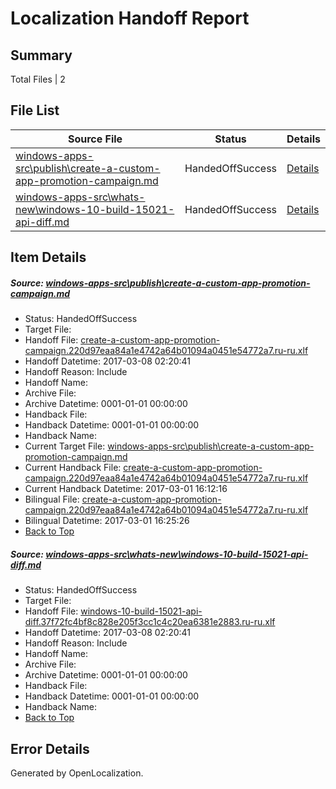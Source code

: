 # <a name='report-top'></a> Localization Handoff Report

## Summary
 Total Files | 2

## File List
 Source File | Status | Details 
 ----------- | ------ | ------- 
 [windows-apps-src\publish\create-a-custom-app-promotion-campaign.md](https://cpubwin.visualstudio.com/windows-uwp/_git/windows-uwp/commit/caa9919fc0cb9779342a533541fc877071e2dc87?path=windows-apps-src%2Fpublish%2Fcreate-a-custom-app-promotion-campaign.md&_a=contents) | HandedOffSuccess | [Details](#2016d8ce3b3afe116ff44aeb17047d93257c17a24844)
 [windows-apps-src\whats-new\windows-10-build-15021-api-diff.md](https://cpubwin.visualstudio.com/windows-uwp/_git/windows-uwp/commit/caa9919fc0cb9779342a533541fc877071e2dc87?path=windows-apps-src%2Fwhats-new%2Fwindows-10-build-15021-api-diff.md&_a=contents) | HandedOffSuccess | [Details](#aa9d4f0e3724e8490777d3e1893297d3c89bc2be7854)

## Item Details
##### <a name='2016d8ce3b3afe116ff44aeb17047d93257c17a24844'></a> Source: [windows-apps-src\publish\create-a-custom-app-promotion-campaign.md](https://cpubwin.visualstudio.com/windows-uwp/_git/windows-uwp/commit/caa9919fc0cb9779342a533541fc877071e2dc87?path=windows-apps-src%2Fpublish%2Fcreate-a-custom-app-promotion-campaign.md&_a=contents)
* Status: HandedOffSuccess
* Target File: 
* Handoff File: [create-a-custom-app-promotion-campaign.220d97eaa84a1e4742a64b01094a0451e54772a7.ru-ru.xlf](https://cpubwin.visualstudio.com/windows-uwp/_git/WDCLib.handoff/commit/fc6c79f31a54407c0a3c04302cba102a75b75414?path=ol-handoff%2Fcpubwin%2Fwindows-uwp.ru-ru%2Fmaster%2Fcreate-a-custom-app-promotion-campaign.220d97eaa84a1e4742a64b01094a0451e54772a7.ru-ru.xlf&_a=contents)
* Handoff Datetime: 2017-03-08 02:20:41
* Handoff Reason: Include
* Handoff Name: 
* Archive File: 
* Archive Datetime: 0001-01-01 00:00:00
* Handback File: 
* Handback Datetime: 0001-01-01 00:00:00
* Handback Name: 
* Current Target File: [windows-apps-src\publish\create-a-custom-app-promotion-campaign.md](https://cpubwin.visualstudio.com/windows-uwp/_git/windows-uwp.ru-ru/commit/528a3a1a1ac9765ce42a4f8f5273f0c3638e3dbd?path=windows-apps-src%2Fpublish%2Fcreate-a-custom-app-promotion-campaign.md&_a=contents)
* Current Handback File: [create-a-custom-app-promotion-campaign.220d97eaa84a1e4742a64b01094a0451e54772a7.ru-ru.xlf](https://cpubwin.visualstudio.com/windows-uwp/_git/WDCLib.handback/commit/e16d81768f018a427011933a35960acea37232b6?path=ol-handback%2Fcpubwin%2Fwindows-uwp.ru-ru%2Fmaster%2Fcreate-a-custom-app-promotion-campaign.220d97eaa84a1e4742a64b01094a0451e54772a7.ru-ru.xlf&_a=contents)
* Current Handback Datetime: 2017-03-01 16:12:16
* Bilingual File: [create-a-custom-app-promotion-campaign.220d97eaa84a1e4742a64b01094a0451e54772a7.ru-ru.xlf](https://cpubwin.visualstudio.com/windows-uwp/_git/WDCLib.handback/commit/e16d81768f018a427011933a35960acea37232b6?path=ol-handback%2Fcpubwin%2Fwindows-uwp.ru-ru%2Fmaster%2Fcreate-a-custom-app-promotion-campaign.220d97eaa84a1e4742a64b01094a0451e54772a7.ru-ru.xlf&_a=contents)
* Bilingual Datetime: 2017-03-01 16:25:26
* [Back to Top](#report-top)

##### <a name='aa9d4f0e3724e8490777d3e1893297d3c89bc2be7854'></a> Source: [windows-apps-src\whats-new\windows-10-build-15021-api-diff.md](https://cpubwin.visualstudio.com/windows-uwp/_git/windows-uwp/commit/caa9919fc0cb9779342a533541fc877071e2dc87?path=windows-apps-src%2Fwhats-new%2Fwindows-10-build-15021-api-diff.md&_a=contents)
* Status: HandedOffSuccess
* Target File: 
* Handoff File: [windows-10-build-15021-api-diff.37f72fc4bf8c828e205f3cc1c4c20ea6381e2883.ru-ru.xlf](https://cpubwin.visualstudio.com/windows-uwp/_git/WDCLib.handoff/commit/fc6c79f31a54407c0a3c04302cba102a75b75414?path=ol-handoff%2Fcpubwin%2Fwindows-uwp.ru-ru%2Fmaster%2Fwindows-10-build-15021-api-diff.37f72fc4bf8c828e205f3cc1c4c20ea6381e2883.ru-ru.xlf&_a=contents)
* Handoff Datetime: 2017-03-08 02:20:41
* Handoff Reason: Include
* Handoff Name: 
* Archive File: 
* Archive Datetime: 0001-01-01 00:00:00
* Handback File: 
* Handback Datetime: 0001-01-01 00:00:00
* Handback Name: 
* [Back to Top](#report-top)


## Error Details

Generated by OpenLocalization.
